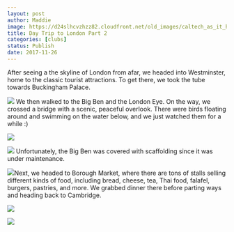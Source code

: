 ```yaml
---
layout: post
author: Maddie
image: https://d24slhcvzhzz82.cloudfront.net/old_images/caltech_as_it_happens/6a0105349b8251970b01b7c9328aa4970b.jpg
title: Day Trip to London Part 2
categories: [clubs]
status: Publish
date: 2017-11-26
---
```


After seeing a the skyline of London from afar, we headed into Westminster, home to the classic tourist attractions. To get there, we took the tube towards Buckingham Palace.


![](https://d24slhcvzhzz82.cloudfront.net/old_images/caltech_as_it_happens/6a0105349b8251970b01b8d2bcc0f1970c.jpg)
We then walked to the Big Ben and the London Eye. On the way, we crossed a bridge with a scenic, peaceful overlook. There were birds floating around and swimming on the water below, and we just watched them for a while :)

![](https://d24slhcvzhzz82.cloudfront.net/old_images/caltech_as_it_happens/6a0105349b8251970b01b8d2bcc0ed970c.jpg)

![](https://d24slhcvzhzz82.cloudfront.net/old_images/caltech_as_it_happens/6a0105349b8251970b01b8d2bcf058970c.jpg)
Unfortunately, the Big Ben was covered with scaffolding since it was under maintenance.


![](https://d24slhcvzhzz82.cloudfront.net/old_images/caltech_as_it_happens/6a0105349b8251970b01b8d2bcf007970c.jpg)Next, we headed to Borough Market, where there are tons of stalls selling different kinds of food, including bread, cheese, tea, Thai food, falafel, burgers, pastries, and more. We grabbed dinner there before parting ways and heading back to Cambridge.


![](https://d24slhcvzhzz82.cloudfront.net/old_images/caltech_as_it_happens/6a0105349b8251970b01b8d2bcc0c2970c.jpg)

![](https://d24slhcvzhzz82.cloudfront.net/old_images/6a01b8d28f2857970c01b8d2bcc160970c-pi.jpg)
